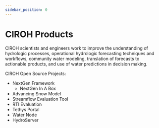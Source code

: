```yaml
---
sidebar_position: 0
---
```


# CIROH Products

CIROH scientists and engineers work to improve the understanding of hydrologic processes, operational hydrologic forecasting techniques and workflows, community water modeling, translation of forecasts to actionable products, and use of water predictions in decision making.

CIROH Open Source Projects:
- NextGen Framework
    - NextGen In A Box
- Advancing Snow Model
- Streamflow Evaluation Tool
- RTI Evaluation
- Tethys Portal
- Water Node
- HydroServer
